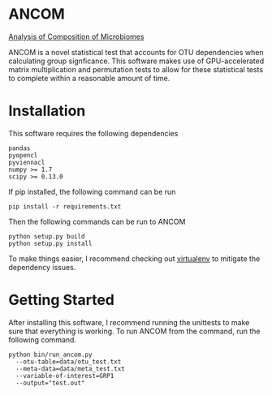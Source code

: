 ANCOM
=====

[Analysis of Composition of Microbiomes](http://www.microbecolhealthdis.net/index.php/mehd/article/view/27663%20)

ANCOM is a novel statistical test that accounts for OTU dependencies when calculating group signficance.
This software makes use of GPU-accelerated matrix multiplication and permutation tests to 
allow for these statistical tests to complete within a reasonable amount of time.


Installation
============
This software requires the following dependencies
```
pandas
pyopencl
pyviennacl
numpy >= 1.7
scipy >= 0.13.0
```

If pip installed, the following command can be run
```
pip install -r requirements.txt
```
Then the following commands can be run to ANCOM
```
python setup.py build
python setup.py install
```
To make things easier, I recommend checking out [virtualenv](https://virtualenv.readthedocs.org/en/latest/)
to mitigate the dependency issues.

Getting Started
===============
After installing this software, I recommend running the unittests to make sure that everything is working.
To run ANCOM from the command, run the following command.
```
python bin/run_ancom.py 
  --otu-table=data/otu_test.txt 
  --meta-data=data/meta_test.txt 
  --variable-of-interest=GRP1 
  --output="test.out"
```
